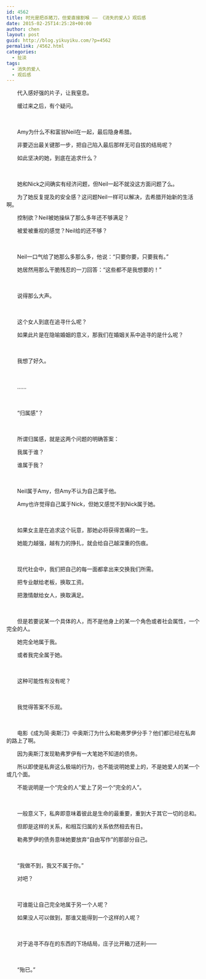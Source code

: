 ```yaml
---
id: 4562
title: 时光是把杀猪刀，但爱直接割喉 —— 《消失的爱人》观后感
date: 2015-02-25T14:25:28+00:00
author: chen
layout: post
guid: http://blog.yikuyiku.com/?p=4562
permalink: /4562.html
categories:
  - 扯淡
tags:
  - 消失的爱人
  - 观后感
---
```

　　代入感好强的片子，让我窒息。
  
　　缓过来之后，有个疑问。
  
　　
  
　　Amy为什么不和富翁Neil在一起，最后隐身希腊。
  
　　非要迈出最关键那一步，把自己陷入最后那样无可自拔的结局呢？
  
　　如此坚决的她，到底在追求什么？
  
　　
  
　　她和Nick之间确实有经济问题，但Neil一起不就没这方面问题了么。
  
　　为了她反复提及的安全感？这问题Neil一样可以解决，去希腊开始新的生活啊。
  
　　控制欲？Neil被她操纵了那么多年还不够满足？
  
　　被爱被重视的感觉？Neil给的还不够？
  
　　
  
　　Neil一口气给了她那么多那么多，他说：“只要你要，只要我有。”
  
　　她居然用那么干脆残忍的一刀回答：“这些都不是我想要的！”
  
　　
  
　　说得那么大声。
  
　　
  
　　这个女人到底在追寻什么呢？
  
　　如果此片是在隐喻婚姻的意义，那我们在婚姻关系中追寻的是什么呢？
  
　　
  
　　我想了好久。
  
　　
  
　　……
  
　　
  
　　“归属感”？
  
　　
  
　　所谓归属感，就是这两个问题的明确答案：
  
　　我属于谁？
  
　　谁属于我？
  
　　
  
　　Neil属于Amy，但Amy不认为自己属于他。
  
　　Amy也许觉得自己属于Nick，但她又感觉不到Nick属于她。
  
　　
  
　　如果女主是在追求这个玩意，那她必将获得苦痛的一生。
  
　　她能力越强，越有力的挣扎，就会给自己越深重的伤痕。
  
　　
  
　　现代社会中，我们把自己的每一面都拿出来交换我们所需。
  
　　把专业献给老板，换取工资。
  
　　把激情献给女人，换取满足。
  
　　
  
　　但是若要说某一个具体的人，而不是他身上的某一个角色或者社会属性，一个完全的人。
  
　　她完全地属于我。
  
　　或者我完全属于她。
  
　　
  
　　这种可能性有没有呢？
  
　　
  
　　我觉得答案不乐观。
  
　　
  
　　电影《成为简·奥斯汀》中奥斯汀为什么和勒弗罗伊分手？他们都已经在私奔的路上了啊。
  
　　因为奥斯汀发现勒弗罗伊有一大笔她不知道的债务。
  
　　所以即使是私奔这么极端的行为，也不能说明她爱上的，不是她爱人的某一个或几个面。
  
　　不能说明是一个“完全的人”爱上了另一个“完全的人”。
  
　　
  
　　一般意义下，私奔即意味着彼此是生命的最重要，重到大于其它一切的总和。
  
　　但即是这样的关系，和相互归属的关系依然相去有日。
  
　　勒弗罗伊的债务意味她要放弃“自由写作”的那部分自己。
  
　　
  
　　“我做不到，我又不属于你。”
  
　　对吧？
  
　　
  
　　可谁能让自己完全地属于另一个人呢？
  
　　如果没人可以做到，那谁又能得到一个这样的人呢？
  
　　
  
　　对于追寻不存在的东西的下场结局，庄子比开箱刀还利——
  
　　
  
　　“殆已。”
  
　　